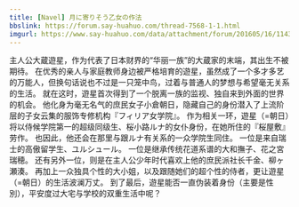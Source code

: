 ```yaml
---
title: [Navel] 月に寄りそう乙女の作法
bbslink: https://forum.say-huahuo.com/thread-7568-1-1.html
imgurl: https://www.say-huahuo.com/data/attachment/forum/201605/16/114315eds859sqf8ds64of.jpg
---
```


主人公大蔵遊星，作为代表了日本财界的“华丽一族”的大蔵家的末端，其出生不被期待。
在优秀的亲人与家庭教师身边被严格培育的遊星，虽然成了一个多才多艺的万能人，但换句话说也不过是一只笼中鸟，过着与普通人的梦想与希望毫无关系的生活。
就在这时，遊星首次得到了一个脱离一族的监视、独自来到外面的世界的机会。
他化身为毫无名气的庶民女子小倉朝日，隐藏自己的身份潜入了上流阶层的子女云集的服饰专修机构『フィリア女学院』。
作为相关一环，遊星（=朝日）将以侍候学院第一的超级同级生、桜小路ルナ的女仆身份，在她所住的『桜屋敷』劳作。
也因此，他还会在那里与跟ルナ有关系的一众学院生同住。
一位是来自瑞士的高傲留学生、ユルシュール。
一位是继承传统花道系谱的大和撫子、花之宮瑞穂。
还有另外一位，则是在主人公少年时代喜欢上他的庶民派社长千金、柳ヶ瀬湊。
再加上一众独具个性的大小姐，以及跟随她们的超个性的侍者，更让遊星（=朝日）的生活波澜万丈。
到了最后，遊星能否一直伪装着身份（主要是性別），平安度过大宅与学校的双重生活中呢？<!--more-->
